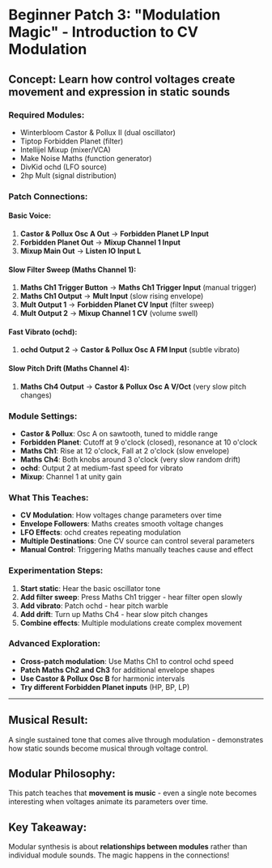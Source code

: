# Beginner Patch 3: "Modulation Magic" - Introduction to CV Modulation

## Concept: **Learn how control voltages create movement and expression in static sounds**

### Required Modules:
- Winterbloom Castor & Pollux II (dual oscillator)
- Tiptop Forbidden Planet (filter)
- Intellijel Mixup (mixer/VCA)
- Make Noise Maths (function generator)
- DivKid ochd (LFO source)
- 2hp Mult (signal distribution)

### Patch Connections:

#### **Basic Voice:**
1. **Castor & Pollux Osc A Out** → **Forbidden Planet LP Input**
2. **Forbidden Planet Out** → **Mixup Channel 1 Input**
3. **Mixup Main Out** → **Listen IO Input L**

#### **Slow Filter Sweep (Maths Channel 1):**
1. **Maths Ch1 Trigger Button** → **Maths Ch1 Trigger Input** (manual trigger)
2. **Maths Ch1 Output** → **Mult Input** (slow rising envelope)
3. **Mult Output 1** → **Forbidden Planet CV Input** (filter sweep)
4. **Mult Output 2** → **Mixup Channel 1 CV** (volume swell)

#### **Fast Vibrato (ochd):**
1. **ochd Output 2** → **Castor & Pollux Osc A FM Input** (subtle vibrato)

#### **Slow Pitch Drift (Maths Channel 4):**
1. **Maths Ch4 Output** → **Castor & Pollux Osc A V/Oct** (very slow pitch changes)

### Module Settings:
- **Castor & Pollux**: Osc A on sawtooth, tuned to middle range
- **Forbidden Planet**: Cutoff at 9 o'clock (closed), resonance at 10 o'clock
- **Maths Ch1**: Rise at 12 o'clock, Fall at 2 o'clock (slow envelope)
- **Maths Ch4**: Both knobs around 3 o'clock (very slow random drift)
- **ochd**: Output 2 at medium-fast speed for vibrato
- **Mixup**: Channel 1 at unity gain

### What This Teaches:
- **CV Modulation**: How voltages change parameters over time
- **Envelope Followers**: Maths creates smooth voltage changes
- **LFO Effects**: ochd creates repeating modulation
- **Multiple Destinations**: One CV source can control several parameters
- **Manual Control**: Triggering Maths manually teaches cause and effect

### Experimentation Steps:
1. **Start static**: Hear the basic oscillator tone
2. **Add filter sweep**: Press Maths Ch1 trigger - hear filter open slowly
3. **Add vibrato**: Patch ochd - hear pitch warble
4. **Add drift**: Turn up Maths Ch4 - hear slow pitch changes
5. **Combine effects**: Multiple modulations create complex movement

### Advanced Exploration:
- **Cross-patch modulation**: Use Maths Ch1 to control ochd speed
- **Patch Maths Ch2 and Ch3** for additional envelope shapes
- **Use Castor & Pollux Osc B** for harmonic intervals
- **Try different Forbidden Planet inputs** (HP, BP, LP)

---

## Musical Result:
A single sustained tone that comes alive through modulation - demonstrates how static sounds become musical through voltage control.

## Modular Philosophy:
This patch teaches that **movement is music** - even a single note becomes interesting when voltages animate its parameters over time.

## Key Takeaway:
Modular synthesis is about **relationships between modules** rather than individual module sounds. The magic happens in the connections!

